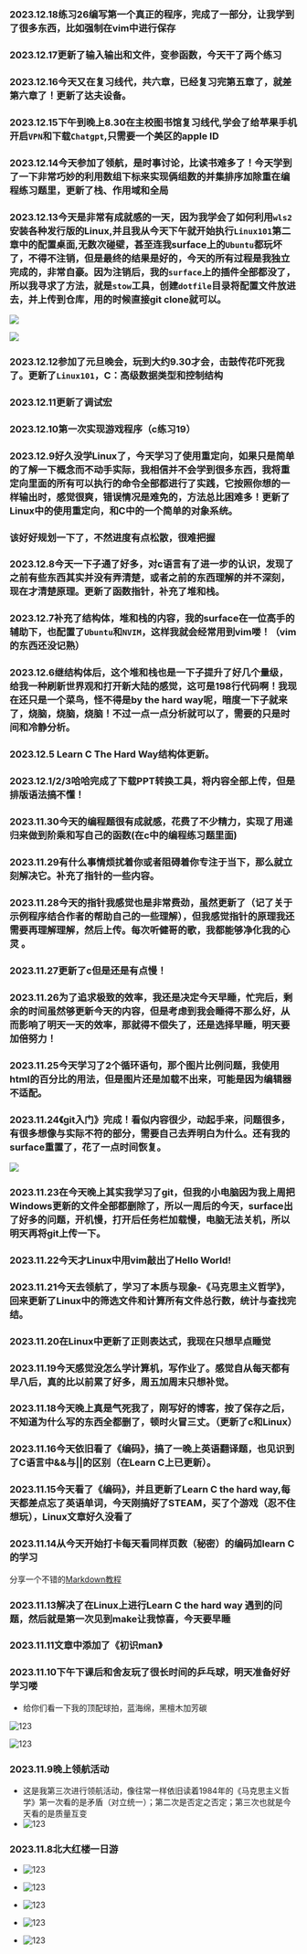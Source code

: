 ### 2023.12.18练习26编写第一个真正的程序，完成了一部分，让我学到了很多东西，比如强制在vim中进行保存

### 2023.12.17更新了输入输出和文件，变参函数，今天干了两个练习

### 2023.12.16今天又在复习线代，共六章，已经复习完第五章了，就差第六章了！更新了达夫设备。

### 2023.12.15下午到晚上8.30在主校图书馆复习线代,学会了给苹果手机开启`VPN`和下载`Chatgpt`,只需要一个美区的apple ID

### 2023.12.14今天参加了领航，是时事讨论，比读书难多了！今天学到了一下非常巧妙的利用数组下标来实现俩组数的并集排序加除重在编程练习题里，更新了栈、作用域和全局

### 2023.12.13今天是非常有成就感的一天，因为我学会了如何利用`wls2`安装各种发行版的Linux,并且我从今天下午就开始执行`Linux101`第二章中的配置桌面,无数次碰壁，甚至连我surface上的`Ubuntu`都玩坏了，不得不注销，但是最终的结果是好的，今天的所有过程是我独立完成的，非常自豪。因为注销后，我的`surface`上的插件全部都没了，所以我寻求了方法，就是`stow`工具，创建`dotfile`目录将配置文件放进去，并上传到仓库，用的时候直接git clone就可以。

![ ](index/12131.jpg)

![ ](index/12132.jpg)

### 2023.12.12参加了元旦晚会，玩到大约9.30才会，击鼓传花吓死我了。更新了`Linux101`，C：高级数据类型和控制结构

### 2023.12.11更新了调试宏

### 2023.12.10第一次实现游戏程序（c练习19）

### 2023.12.9好久没学Linux了，今天学习了使用重定向，如果只是简单的了解一下概念而不动手实际，我相信并不会学到很多东西，我将重定向里面的所有可以执行的命令全部都进行了实践，它按照你想的一样输出时，感觉很爽，错误情况是难免的，方法总比困难多！更新了Linux中的使用重定向，和C中的一个简单的对象系统。

### 该好好规划一下了，不然进度有点松散，很难把握

### 2023.12.8今天一下子通了好多，对c语言有了进一步的认识，发现了之前有些东西其实并没有弄清楚，或者之前的东西理解的并不深刻，现在才清楚原理。更新了函数指针，补充了堆和栈。

### 2023.12.7补充了结构体，堆和栈的内容，我的surface在一位高手的辅助下，也配置了`Ubuntu`和`NVIM`，这样我就会经常用到vim喽！（vim的东西还没记熟） 

### 2023.12.6继结构体后，这个堆和栈也是一下子提升了好几个量级，给我一种刷新世界观和打开新大陆的感觉，这可是198行代码啊！我现在还只是一个菜鸟，怪不得是by the  hard way呢，暗度一下子就来了，烧脑，烧脑，烧脑！不过一点一点分析就可以了，需要的只是时间和冷静分析。

### 2023.12.5 Learn C The Hard Way结构体更新。

### 2023.12.1/2/3哈哈完成了下载PPT转换工具，将内容全部上传，但是排版语法搞不懂！

### 2023.11.30今天的编程题很有成就感，花费了不少精力，实现了用递归来做到阶乘和写自己的函数(在c中的编程练习题里面)

### 2023.11.29有什么事情烦扰着你或者阻碍着你专注于当下，那么就立刻解决它。补充了指针的一些内容。

### 2023.11.28今天的指针我感觉也是非常费劲，虽然更新了（记了关于示例程序结合作者的帮助自己的一些理解），但我感觉指针的原理我还需要再理解理解，然后上传。每次听健哥的歌，我都能够净化我的心灵 。

### 2023.11.27更新了c但是还是有点慢！

### 2023.11.26为了追求极致的效率，我还是决定今天早睡，忙完后，剩余的时间虽然够更新今天的内容，但是考虑到我会睡得不那么好，从而影响了明天一天的效率，那就得不偿失了，还是选择早睡，明天要加倍努力！

### 2023.11.25今天学习了2个循环语句，那个图片比例问题，我使用html的百分比的用法，但是图片还是加载不出来，可能是因为编辑器不适配。

### 2023.11.24《git入门》完成！看似内容很少，动起手来，问题很多，有很多想像与实际不符的部分，需要自己去弄明白为什么。还有我的surface重置了，花了一点时间恢复。

![ ](index/1224.jpg)

### 2023.11.23在今天晚上其实我学习了git，但我的小电脑因为我上周把Windows更新的文件全部都删除了，所以一周后的今天，surface出了好多的问题，开机慢，打开后任务栏加载慢，电脑无法关机，所以明天再将git上传一下。

### 2023.11.22今天才Linux中用vim敲出了Hello World!

### 2023.11.21今天去领航了，学习了本质与现象-《马克思主义哲学》，回来更新了Linux中的筛选文件和计算所有文件总行数，统计与查找完结。

### 2023.11.20在Linux中更新了正则表达式，我现在只想早点睡觉

### 2023.11.19今天感觉没怎么学计算机，写作业了。感觉自从每天都有早八后，真的比以前累了好多，周五加周末只想补觉。

### 2023.11.18今天晚上真是气死我了，刚写好的博客，按了保存之后，不知道为什么写的东西全都删了，顿时火冒三丈。（更新了c和Linux） 

### 2023.11.16今天依旧看了《编码》，搞了一晚上英语翻译题，也见识到了C语言中&&与||的区别（在Learn C上已更新）。

### 2023.11.15今天看了《编码》，并且更新了Learn C the hard way,每天都差点忘了英语单词，今天刚搞好了STEAM，买了个游戏（忍不住想玩），Linux文章好久没看了

### 2023.11.14从今天开始打卡每天看同样页数（秘密）的编码加learn C的学习

分享一个不错的[Markdown教程]( https://b23.tv/QHo5ho3)

### 2023.11.13解决了在Linux上进行Learn C the hard way 遇到的问题，然后就是第一次见到make让我惊喜，今天要早睡

### 2023.11.11文章中添加了《初识man》

### 2023.11.10下午下课后和舍友玩了很长时间的乒乓球，明天准备好好学习喽

- 给你们看一下我的顶配球拍，蓝海绵，黑檀木加芳碳



![123](index/11101.jpg)

![123](index/11102.jpg)

### 2023.11.9晚上领航活动

- 这是我第三次进行领航活动，像往常一样依旧读着1984年的《马克思主义哲学》第一次看的是矛盾（对立统一）；第二次是否定之否定；第三次也就是今天看的是质量互变
- ![123](index/11096.jpg)

### 2023.11.8北大红楼一日游

- ![123](index/81.jpg)

- ![123](index/82.jpg)

- ![123](index/83.jpg)

- ![123](index/84.jpg)

- ![123](index/85.jpg)
